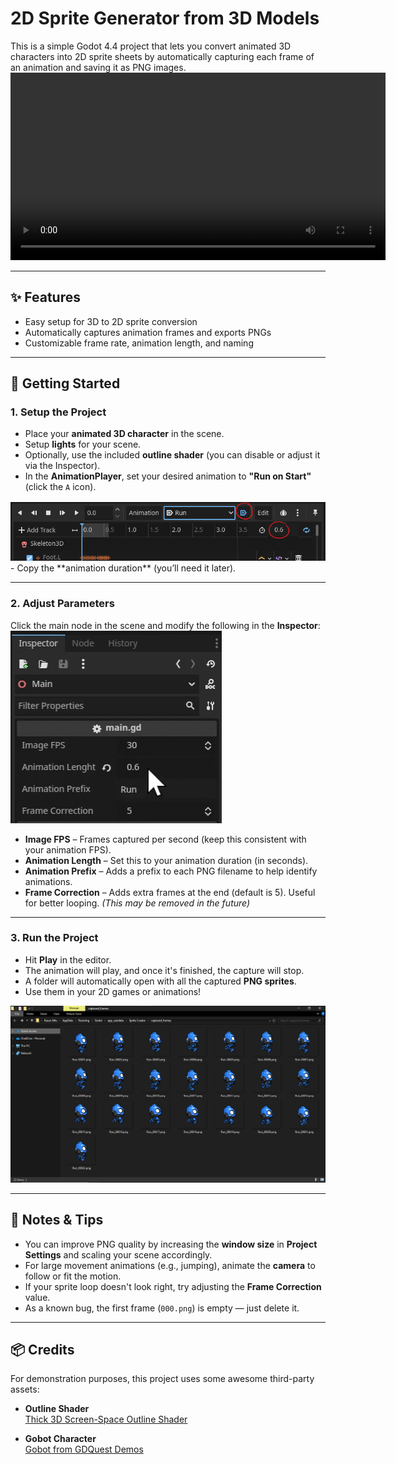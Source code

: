 # 2D Sprite Generator from 3D Models 

This is a simple Godot 4.4 project that lets you convert animated 3D characters into 2D sprite sheets by automatically capturing each frame of an animation and saving it as PNG images.
<video src="Help/2D-Sprite-Creator-Preview.mp4" controls width="600"></video>

---

## ✨ Features

- Easy setup for 3D to 2D sprite conversion  
- Automatically captures animation frames and exports PNGs  
- Customizable frame rate, animation length, and naming  

---

## 🚀 Getting Started

### 1. Setup the Project

- Place your **animated 3D character** in the scene.  
- Setup **lights** for your scene.  
- Optionally, use the included **outline shader** (you can disable or adjust it via the Inspector).  
- In the **AnimationPlayer**, set your desired animation to **"Run on Start"** (click the `A` icon).  
<img src="Help/AnimPlayer.png">
- Copy the **animation duration** (you’ll need it later).

---

### 2. Adjust Parameters

Click the main node in the scene and modify the following in the **Inspector**:
<img src="Help/Parameters.png">

- **Image FPS** – Frames captured per second (keep this consistent with your animation FPS).  
- **Animation Length** – Set this to your animation duration (in seconds).  
- **Animation Prefix** – Adds a prefix to each PNG filename to help identify animations.  
- **Frame Correction** – Adds extra frames at the end (default is 5). Useful for better looping. *(This may be removed in the future)*

---

### 3. Run the Project

- Hit **Play** in the editor.  
- The animation will play, and once it's finished, the capture will stop.  
- A folder will automatically open with all the captured **PNG sprites**.  
- Use them in your 2D games or animations!

<img src="Help/CapturedFrames.png">

---

## 📝 Notes & Tips

- You can improve PNG quality by increasing the **window size** in **Project Settings** and scaling your scene accordingly.  
- For large movement animations (e.g., jumping), animate the **camera** to follow or fit the motion.  
- If your sprite loop doesn't look right, try adjusting the **Frame Correction** value.  
- As a known bug, the first frame (`000.png`) is empty — just delete it.

---

## 📦 Credits

For demonstration purposes, this project uses some awesome third-party assets:

- **Outline Shader**  
  [Thick 3D Screen-Space Outline Shader](https://godotshaders.com/shader/thick-3d-screen-space-depth-normal-based-outline-shader/)

- **Gobot Character**  
  [Gobot from GDQuest Demos](https://github.com/gdquest-demos/godot-4-3D-Characters/tree/main?tab=readme-ov-file)

